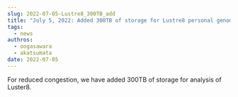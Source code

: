 ```yaml
---
slug: 2022-07-05-Lustre8_300TB_add
title: "July 5, 2022: Added 300TB of storage for Lustre8 personal genome analysis division"
tags:
  - news
authros:
  - oogasawara
  - akatsumata
date: 2022-07-05
---
```


For reduced congestion, we have added 300TB of storage for analysis of Luster8.
